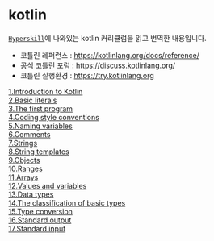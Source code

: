 # kotlin
[`Hyperskill`](https://hyperskill.org/knowledge-map/209?v=old)에 나와있는 kotlin 커리큘럼을 읽고 번역한 내용입니다.
- 코틀린 레퍼런스 : https://kotlinlang.org/docs/reference/
- 공식 코틀린 포럼 : https://discuss.kotlinlang.org/
- 코틀린 실행환경 : https://try.kotlinlang.org

[1.Introduction to Kotlin](https://github.com/himj131/kotlin/blob/master/1.Introduction%20to%20Kotlin.md)   
[2.Basic literals](https://github.com/himj131/kotlin/blob/master/2.Basic%20literals.md)  
[3.The first program](https://github.com/himj131/kotlin/blob/master/3.The%20first%20program.md)  
[4.Coding style conventions](https://github.com/himj131/kotlin/blob/master/4.Coding%20style%20conventions.md)   
[5.Naming variables](https://github.com/himj131/kotlin/blob/master/5.Naming%20variables.md)  
[6.Comments](https://github.com/himj131/kotlin/blob/master/6.Comments.md)  
[7.Strings](https://github.com/himj131/kotlin/blob/master/7.Strings.md)  
[8.String templates](https://github.com/himj131/kotlin/blob/master/8.String%20templates.md)  
[9.Objects](https://github.com/himj131/kotlin/blob/master/9.Objects.md)  
[10.Ranges](https://github.com/himj131/kotlin/blob/master/10.Ranges.md)  
[11.Arrays](https://github.com/himj131/kotlin/blob/master/11.Arrays.md)  
[12.Values and variables](https://github.com/himj131/kotlin/blob/master/12.Values%20and%20variables.md)  
[13.Data types](https://github.com/himj131/kotlin/blob/master/13.Data%20types.md)   
[14.The classification of basic types](https://github.com/himj131/kotlin/blob/master/14.The%20classification%20of%20basic%20types.md)   
[15.Type conversion](https://github.com/himj131/kotlin/blob/master/15.Type%20conversion.md)   
[16.Standard output](https://github.com/himj131/kotlin/blob/master/16.Standard%20output.md)  
[17.Standard input](https://github.com/himj131/kotlin/blob/master/17.Standard%20input.md)   
  
    

